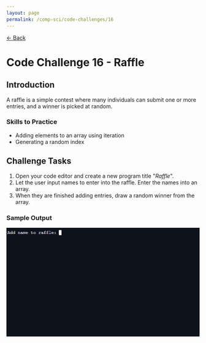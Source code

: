 ```yaml
---
layout: page
permalink: /comp-sci/code-challenges/16
---
```


[← Back](./)

# Code Challenge 16 - Raffle

## Introduction

A raffle is a simple contest where many individuals can submit one or more entries, and a winner is picked at random.

### Skills to Practice

- Adding elements to an array using iteration
- Generating a random index

## Challenge Tasks
1. Open your code editor and create a new program title "*Raffle*".
2. Let the user input names to enter into the raffle. Enter the names into an array.
3. When they are finished adding entries, draw a random winner from the array.


### Sample Output

<img src="/assets/img/challenges/challenge-16-raffle-sample.gif" alt="sample output" title="sample output">
